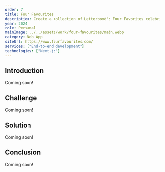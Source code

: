 ```yaml
---
order: 7
title: Four Favourites
description: Create a collection of Letterboxd's Four Favorites celebrity lists and allow users to create their own
year: 2024
role: Personal
mainImage: ../../assets/work/four-favourites/main.webp
category: Web App
siteUrl: https://www.fourfavourites.com/
services: ["End-to-end development"]
technologies: ["Next.js"]
---
```


## Introduction

Coming soon!

## Challenge

Coming soon!

## Solution

Coming soon!

## Conclusion

Coming soon!
